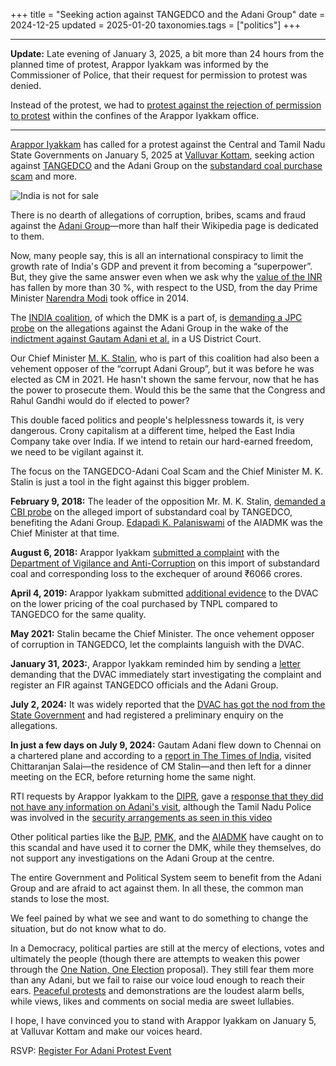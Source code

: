 +++
title = "Seeking action against TANGEDCO and the Adani Group"
date = 2024-12-25
updated = 2025-01-20
taxonomies.tags = ["politics"]
+++

---

**Update:** Late evening of January 3, 2025, a bit more than 24 hours from the
planned time of protest, Arappor Iyakkam was informed by the Commissioner of
Police, that their request for permission to protest was denied.

Instead of the protest, we had to [protest against the rejection of permission
to protest](https://www.youtube.com/watch?v=pTiIMpn80Xo) within the confines of
the Arappor Iyakkam office.

---

[Arappor Iyakkam](https://arappor.org/) has called for a protest against the
Central and Tamil Nadu State Governments on January 5, 2025 at [Valluvar Kottam](https://maps.app.goo.gl/iBBSm2h2WBVP6gUH9), seeking
action against
[TANGEDCO](https://en.wikipedia.org/wiki/Tamil_Nadu_Generation_and_Distribution_Corporation)
and the Adani Group on the [substandard coal purchase
scam](https://www.occrp.org/en/investigation/new-evidence-bolsters-allegations-adani-group-overcharged-for-coal) and more.

![India is not for
sale](https://pbs.twimg.com/media/GfAULtLaUAA8q2k?format=jpg&name=small)

There is no dearth of allegations of corruption, bribes, scams and fraud against
the [Adani Group](https://en.wikipedia.org/wiki/Adani_Group)—more than half
their Wikipedia page is dedicated to them.

Now, many people say, this is all an international conspiracy to limit the
growth rate of India's GDP and prevent it from becoming a “superpower”. But,
they give the same answer even when we ask why the [value of the
INR](https://www.google.com/finance/quote/USD-INR?hl=en&window=MAX) has fallen
by more than 30 %, with respect to the USD, from the day Prime Minister
[Narendra Modi](https://en.wikipedia.org/wiki/Narendra_Modi) took office in
2014.

The [INDIA
coalition](https://en.wikipedia.org/wiki/Indian_National_Developmental_Inclusive_Alliance),
of which the DMK is a part of, is [demanding a JPC
probe](https://economictimes.indiatimes.com/news/politics-and-nation/india-bloc-mps-hold-protest-in-parliament-complex-over-adani-issue-demand-jpc-probe/articleshow/115961485.cms)
on the allegations against the Adani Group in the wake of the [indictment
against Gautam Adani et
al.](https://en.wikipedia.org/wiki/Indictment_against_Gautam_Adani_et_al.) in a
US District Court.

Our Chief Minister [M. K. Stalin](https://en.wikipedia.org/wiki/M._K._Stalin),
who is part of this coalition had also been a vehement opposer of the “corrupt
Adani Group”, but it was before he was elected as CM in 2021. He hasn't shown
the same fervour, now that he has the power to prosecute them. Would this
be the same that the Congress and Rahul Gandhi would do if elected to power?

This double faced politics and people's helplessness towards it, is very
dangerous. Crony capitalism at a different time, helped the East India Company
take over India. If we intend to retain our hard-earned freedom, we need to be
vigilant against it.

The focus on the TANGEDCO-Adani Coal Scam and the Chief
Minister M. K. Stalin is just a tool in the fight against this bigger problem.

**February 9, 2018:** The leader of the opposition Mr. M. K. Stalin, [demanded a CBI
probe](https://www.thehindu.com/news/national/tamil-nadu/stalin-demands-cbi-probe-into-coal-import/article22696633.ece)
on the alleged import of substandard coal by TANGEDCO, benefiting the Adani
Group. [Edapadi K.
Palaniswami](https://en.wikipedia.org/wiki/Edappadi_K._Palaniswami) of the AIADMK
was the Chief Minister at that time.

**August 6, 2018:** Arappor Iyakkam [submitted a
complaint](https://fuchsia-shallow-minnow-246.mypinata.cloud/ipfs/bafybeifgcqe4olo4k5shdgt4bvw27abirnzhwf7w7abxqrzmejcu4u6rra)
with the [Department of Vigilance and
Anti-Corruption](https://www.dvac.tn.gov.in/) on this import of substandard coal
and corresponding loss to the exchequer of around ₹6066 crores.

**April 4, 2019:** Arappor Iyakkam submitted [additional
evidence](https://fuchsia-shallow-minnow-246.mypinata.cloud/ipfs/bafybeibwjgqfjhhbujvleoasstckkyaxmfzbuxj5zxzbtrbzhwzntlj6ni)
to the DVAC on the lower pricing of the coal purchased by TNPL compared to
TANGEDCO for the same quality.

**May 2021:** Stalin became the Chief Minister. The once vehement opposer of corruption in TANGEDCO, let the complaints languish with the DVAC.

**January 31, 2023:**, Arappor Iyakkam reminded him by sending a
[letter ](https://fuchsia-shallow-minnow-246.mypinata.cloud/ipfs/bafybeihj2qqqhejgp2cefetma67otfmou35sq76ffgycvy5kq7qdqpspkq)
demanding that the DVAC immediately start investigating the complaint and register an FIR against TANGEDCO officials
and the Adani Group.

**July 2, 2024:** It was widely reported that the [DVAC has got the nod from the
State
Government](https://www.thehindu.com/news/national/tamil-nadu/tamil-nadu-probe-launched-into-coal-import-scam-involving-adani-group/article68359304.ece)
and had registered a preliminary enquiry on the allegations.

**In just a few days on July 9, 2024:** Gautam Adani flew down to Chennai on a chartered plane and according to
a [report in The Times of India](https://timesofindia.indiatimes.com/city/chennai/adani-groups-interest-in-parandur-airport-and-kattupalli-port-creates-buzz-in-chennai/articleshow/111644935.cms), visited Chittaranjan Salai—the residence of CM
Stalin—and then left for a dinner meeting on the ECR, before returning home the same
night.

RTI requests by Arappor Iyakkam to the [DIPR](https://dipr.tn.gov.in/), gave a
[response that they did not have any information on Adani's
visit](https://pbs.twimg.com/media/GfDsMw3WwAATwKU?format=jpg&name=large),
although the Tamil Nadu Police was involved in the [security arrangements as
seen in this video](https://www.youtube.com/watch?v=7Z6FyvphMGs)

Other political parties like the
[BJP](https://www.thehindu.com/news/national/tamil-nadu/cms-son-in-law-sabareesan-met-adani-bjp-state-president-annamalai/article68973903.ece),
[PMK](https://timesofindia.indiatimes.com/city/chennai/ramadoss-demands-stalins-explanation-on-tangedcos-ties-with-adani/articleshow/115534839.cms),
and the
[AIADMK](https://www.business-standard.com/politics/aiadmk-slams-tamil-nadu-cm-stalin-says-he-is-a-pathological-liar-124121100061_1.html)
have caught on to this scandal and have used it to corner the DMK, while they
themselves, do not support any investigations on the Adani Group at the centre.

The entire Government and Political System seem to benefit from the Adani Group
and are afraid to act against them. In all these, the common man stands to lose
the most.

We feel pained by what we see and want to do something to change
the situation, but do not know what to do.

In a Democracy, political parties are still at the mercy of elections, votes and
ultimately the people (though there are attempts to weaken this power through
the [One Nation, One
Election](https://en.wikipedia.org/wiki/One_Nation,_One_Election) proposal).
They still fear them more than any Adani, but we fail to raise our voice loud
enough to reach their ears. [Peaceful
protests](https://nyaaya.org/resource/guide-to-lawful-protesting/) and
demonstrations are the loudest alarm bells, while views, likes and comments on
social media are sweet lullabies.

I hope, I have convinced you to stand with Arappor Iyakkam on January 5, at
Valluvar Kottam and make our voices heard.

RSVP: [Register For Adani Protest Event](https://arappor.org/RegisterForAdaniProtestEvent)